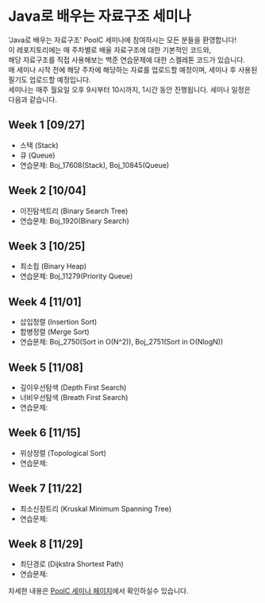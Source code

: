 # Java로 배우는 자료구조 세미나
'Java로 배우는 자료구조' PoolC 세미나에 참여하시는 모든 분들을 환영합니다!  
이 레포지토리에는 매 주차별로 배울 자료구조에 대한 기본적인 코드와,  
해당 자료구조를 직접 사용해보는 백준 연습문제에 대한 스켈레톤 코드가 있습니다.  
매 세미나 시작 전에 해당 주차에 해당하는 자료를 업로드할 예정이며, 세미나 후 사용된 필기도 업로드할 예정입니다.  
세미나는 매주 월요일 오후 9시부터 10시까지, 1시간 동안 진행됩니다. 세미나 일정은 다음과 같습니다.  

## Week 1 [09/27]
- 스택 (Stack)
- 큐 (Queue)
- 연습문제: Boj_17608(Stack), Boj_10845(Queue)

## Week 2 [10/04]
- 이진탐색트리 (Binary Search Tree)
- 연습문제: Boj_1920(Binary Search)

## Week 3 [10/25]
- 최소힙 (Binary Heap)
- 연습문제: Boj_11279(Priority Queue)

## Week 4 [11/01]
- 삽입정렬 (Insertion Sort)
- 합병정렬 (Merge Sort)
- 연습문제: Boj_2750(Sort in O(N^2)), Boj_2751(Sort in O(NlogN))

## Week 5 [11/08]
- 깊이우선탐색 (Depth First Search)
- 너비우선탐색 (Breath First Search)
- 연습문제:

## Week 6 [11/15]
- 위상정렬 (Topological Sort)
- 연습문제:

## Week 7 [11/22]
- 최소신장트리 (Kruskal Minimum Spanning Tree)
- 연습문제:

## Week 8 [11/29]
- 최단경로 (Dijkstra Shortest Path)
- 연습문제:


자세한 내용은 [PoolC 세미나 페이지](https://poolc.org/activity/506)에서 확인하실수 있습니다.
